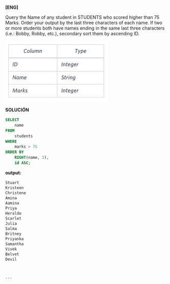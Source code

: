 
**[ENG]**

Query the Name of any student in STUDENTS who scored higher than 75 Marks. Order your output by the last three characters of each name. If two or more students both have names ending in the same last three characters (i.e.: Bobby, Robby, etc.), secondary sort them by ascending ID.

![alt text](image.png)


**SOLUCIÓN**

```sql
SELECT
    name
FROM 
    students
WHERE 
    marks > 75
ORDER BY 
    RIGHT(name, 3), 
    id ASC;    

```


**output:**


````
Stuart 
Kristeen 
Christene 
Amina 
Aamina 
Priya 
Heraldo 
Scarlet 
Julia 
Salma 
Britney 
Priyanka 
Samantha 
Vivek 
Belvet 
Devil 



```